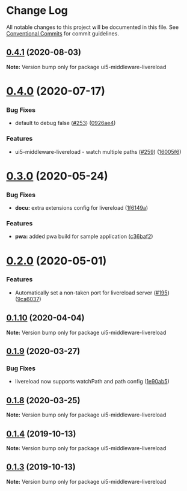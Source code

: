 # Change Log

All notable changes to this project will be documented in this file.
See [Conventional Commits](https://conventionalcommits.org) for commit guidelines.

## [0.4.1](https://github.com/petermuessig/ui5-ecosystem-showcase/compare/ui5-middleware-livereload@0.4.0...ui5-middleware-livereload@0.4.1) (2020-08-03)

**Note:** Version bump only for package ui5-middleware-livereload





# [0.4.0](https://github.com/petermuessig/ui5-ecosystem-showcase/compare/ui5-middleware-livereload@0.3.0...ui5-middleware-livereload@0.4.0) (2020-07-17)


### Bug Fixes

* default to debug false ([#253](https://github.com/petermuessig/ui5-ecosystem-showcase/issues/253)) ([0926ae4](https://github.com/petermuessig/ui5-ecosystem-showcase/commit/0926ae4e2235766ef744333d13064e9e948f28b6))


### Features

* ui5-middleware-livereload - watch multiple paths ([#259](https://github.com/petermuessig/ui5-ecosystem-showcase/issues/259)) ([16005f6](https://github.com/petermuessig/ui5-ecosystem-showcase/commit/16005f6373db4ed2ead127fb4cf009465c738cc4))





# [0.3.0](https://github.com/petermuessig/ui5-ecosystem-showcase/compare/ui5-middleware-livereload@0.2.0...ui5-middleware-livereload@0.3.0) (2020-05-24)


### Bug Fixes

* **docu:** extra extensions config for livereload ([1f6149a](https://github.com/petermuessig/ui5-ecosystem-showcase/commit/1f6149a97354a3360c608ab2027086f174cd908e))


### Features

* **pwa:** added pwa build for sample application ([c36baf2](https://github.com/petermuessig/ui5-ecosystem-showcase/commit/c36baf24ed93e4e3634374c7ddcd426b8818876f))





# [0.2.0](https://github.com/petermuessig/ui5-ecosystem-showcase/compare/ui5-middleware-livereload@0.1.10...ui5-middleware-livereload@0.2.0) (2020-05-01)


### Features

* Automatically set a non-taken port for livereload server ([#195](https://github.com/petermuessig/ui5-ecosystem-showcase/issues/195)) ([9ca6037](https://github.com/petermuessig/ui5-ecosystem-showcase/commit/9ca6037a8977e3ed5279d834bb7347a6cc6f0eed))





## [0.1.10](https://github.com/petermuessig/ui5-ecosystem-showcase/compare/ui5-middleware-livereload@0.1.9...ui5-middleware-livereload@0.1.10) (2020-04-04)

**Note:** Version bump only for package ui5-middleware-livereload





## [0.1.9](https://github.com/petermuessig/ui5-ecosystem-showcase/compare/ui5-middleware-livereload@0.1.8...ui5-middleware-livereload@0.1.9) (2020-03-27)


### Bug Fixes

* livereload now supports watchPath and path config ([1e90ab5](https://github.com/petermuessig/ui5-ecosystem-showcase/commit/1e90ab52085efbb4d3f6de7c6c4c71ce3c577240))





## [0.1.8](https://github.com/petermuessig/ui5-ecosystem-showcase/compare/ui5-middleware-livereload@0.1.7...ui5-middleware-livereload@0.1.8) (2020-03-25)

**Note:** Version bump only for package ui5-middleware-livereload





## [0.1.4](https://github.com/petermuessig/ui5-ecosystem-showcase/compare/ui5-middleware-livereload@0.1.3...ui5-middleware-livereload@0.1.4) (2019-10-13)

**Note:** Version bump only for package ui5-middleware-livereload





## [0.1.3](https://github.com/petermuessig/ui5-ecosystem-showcase/compare/ui5-middleware-livereload@0.1.2...ui5-middleware-livereload@0.1.3) (2019-10-13)

**Note:** Version bump only for package ui5-middleware-livereload
